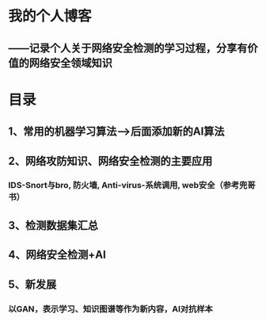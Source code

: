 # 我的个人博客

## ——记录个人关于网络安全检测的学习过程，分享有价值的网络安全领域知识
# 目录
## 1、常用的机器学习算法——>后面添加新的AI算法
## 2、网络攻防知识、网络安全检测的主要应用
### IDS-Snort与bro, 防火墙, Anti-virus-系统调用, web安全（参考兜哥书）
## 3、检测数据集汇总
## 4、网络安全检测+AI
## 5、新发展
### 以GAN，表示学习、知识图谱等作为新内容，AI对抗样本
